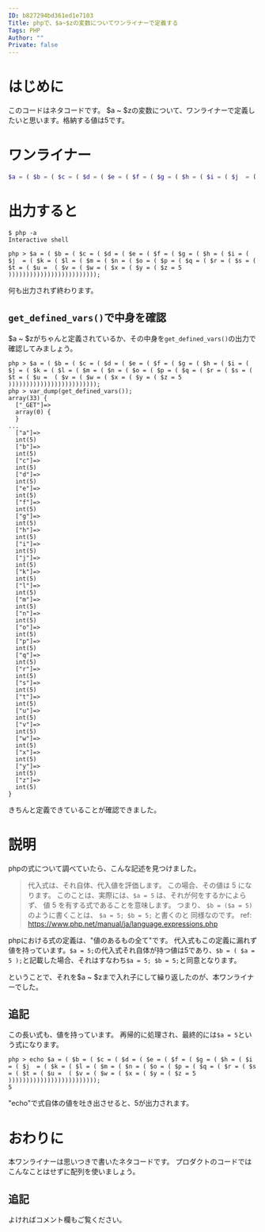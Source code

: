 ```yaml
---
ID: b827294bd361ed1e7103
Title: phpで、$a~$zの変数についてワンライナーで定義する
Tags: PHP
Author: ""
Private: false
---
```


# はじめに
このコードはネタコードです。
\$a ~ \$zの変数について、ワンライナーで定義したいと思います。格納する値は5です。

# ワンライナー

```php
$a = ( $b = ( $c = ( $d = ( $e = ( $f = ( $g = ( $h = ( $i = ( $j  = ( $k = ( $l = ( $m = ( $n = ( $o = ( $p = ( $q = ( $r = ( $s = ( $t = ( $u =  ( $v = ( $w = ( $x = ( $y = ( $z = 5 )))))))))))))))))))))))));
```

# 出力すると
```shell-session
$ php -a
Interactive shell

php > $a = ( $b = ( $c = ( $d = ( $e = ( $f = ( $g = ( $h = ( $i = ( $j  = ( $k = ( $l = ( $m = ( $n = ( $o = ( $p = ( $q = ( $r = ( $s = ( $t = ( $u =  ( $v = ( $w = ( $x = ( $y = ( $z = 5 )))))))))))))))))))))))));
```
何も出力されず終わります。

## `get_defined_vars()`で中身を確認

\$a ~ \$zがちゃんと定義されているか、その中身を`get_defined_vars()`の出力で確認してみましょう。

```shell-session
php > $a = ( $b = ( $c = ( $d = ( $e = ( $f = ( $g = ( $h = ( $i = ( $j = ( $k = ( $l = ( $m = ( $n = ( $o = ( $p = ( $q = ( $r = ( $s = ( $t = ( $u =  ( $v = ( $w = ( $x = ( $y = ( $z = 5 )))))))))))))))))))))))));
php > var_dump(get_defined_vars());
array(33) {
  ["_GET"]=>
  array(0) {
  }
...
  ["a"]=>
  int(5)
  ["b"]=>
  int(5)
  ["c"]=>
  int(5)
  ["d"]=>
  int(5)
  ["e"]=>
  int(5)
  ["f"]=>
  int(5)
  ["g"]=>
  int(5)
  ["h"]=>
  int(5)
  ["i"]=>
  int(5)
  ["j"]=>
  int(5)
  ["k"]=>
  int(5)
  ["l"]=>
  int(5)
  ["m"]=>
  int(5)
  ["n"]=>
  int(5)
  ["o"]=>
  int(5)
  ["p"]=>
  int(5)
  ["q"]=>
  int(5)
  ["r"]=>
  int(5)
  ["s"]=>
  int(5)
  ["t"]=>
  int(5)
  ["u"]=>
  int(5)
  ["v"]=>
  int(5)
  ["w"]=>
  int(5)
  ["x"]=>
  int(5)
  ["y"]=>
  int(5)
  ["z"]=>
  int(5)
}
```
きちんと定義できていることが確認できました。


# 説明
phpの式について調べていたら、こんな記述を見つけました。

> 代入式は、それ自体、代入値を評価します。 この場合、その値は 5 になります。 このことは、実際には、`$a = 5` は、それが何をするかによらず、 値 5 を有する式であることを意味します。 つまり、 `$b = ($a = 5)` のように書くことは、 `$a = 5; $b = 5;` と書くのと 同様なのです。
ref: https://www.php.net/manual/ja/language.expressions.php

phpにおける式の定義は、"値のあるもの全て"です。
代入式もこの定義に漏れず値を持っています。`$a = 5;`の代入式それ自体が持つ値は5であり、`$b = ( $a = 5 );`と記載した場合、それはすなわち`$a = 5; $b = 5;`と同意となります。

ということで、それを\$a ~ \$zまで入れ子にして繰り返したのが、本ワンライナーでした。

## 追記
この長い式も、値を持っています。
再帰的に処理され、最終的には`$a = 5`という式になります。

```shell-session
php > echo $a = ( $b = ( $c = ( $d = ( $e = ( $f = ( $g = ( $h = ( $i = ( $j  = ( $k = ( $l = ( $m = ( $n = ( $o = ( $p = ( $q = ( $r = ( $s = ( $t = ( $u =  ( $v = ( $w = ( $x = ( $y = ( $z = 5 )))))))))))))))))))))))));
5
```
"echo"で式自体の値を吐き出させると、5が出力されます。


# おわりに
本ワンライナーは思いつきで書いたネタコードです。
プロダクトのコードではこんなことはせずに配列を使いましょう。

## 追記
よければコメント欄もご覧ください。
